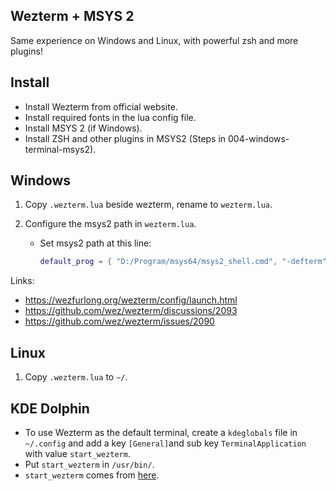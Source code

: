 ## Wezterm + MSYS 2
Same experience on Windows and Linux, with powerful zsh and more plugins!

## Install
* Install Wezterm from official website.
* Install required fonts in the lua config file.
* Install MSYS 2 (if Windows).
* Install ZSH and other plugins in MSYS2 (Steps in 004-windows-terminal-msys2).

## Windows
1. Copy ``.wezterm.lua`` beside wezterm, rename to ``wezterm.lua``.

2. Configure the msys2 path in ``wezterm.lua``.

   - Set msys2 path at this line:

     ``` lua
     default_prog = { "D:/Program/msys64/msys2_shell.cmd", "-defterm", "-where", msys2_work_dir, "-no-start", "-msys" },
     ```

Links:
* https://wezfurlong.org/wezterm/config/launch.html
* https://github.com/wez/wezterm/discussions/2093
* https://github.com/wez/wezterm/issues/2090

## Linux
1. Copy ``.wezterm.lua`` to ``~/``.

## KDE Dolphin
* To use Wezterm as the default terminal, create a ``kdeglobals`` file in ``~/.config`` and add a key ``[General]``and sub key ``TerminalApplication`` with value ``start_wezterm``.
* Put ``start_wezterm`` in ``/usr/bin/``.
* ``start_wezterm`` comes from [here](https://github.com/wez/wezterm/blob/main/assets/open-wezterm-here).


